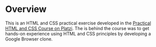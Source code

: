 # Overview

This is an HTML and CSS practical exercise developed in the [Practical HTML and CSS Course on Platzi](https://platzi.com/cursos/html-practico/). The is behind the course was to get hands-on experience using HTML and CSS principles by developing a Google Browser clone.
